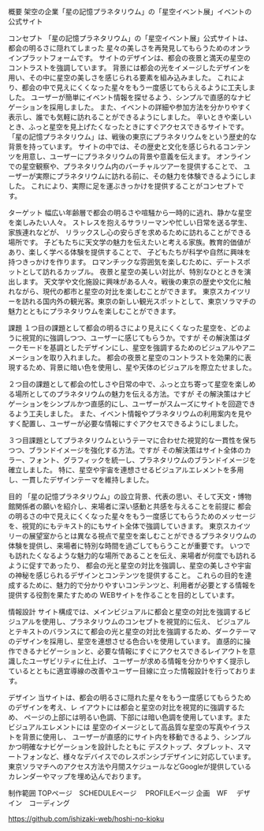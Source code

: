 概要
架空の企業「星の記憶プラネタリウム」の「星空イベント展」イベントの公式サイト
		
コンセプト
「星の記憶プラネタリウム」の「星空イベント展」公式サイトは、都会の明るさに隠れてしまった
星々の美しさを再発見してもらうためのオンラインプラットフォームです。
サイトのデザインは、都会の夜景と満天の星空のコントラストを強調しています。
背景には都会の光をイメージしたデザインを用い、その中に星空の美しさを感じられる要素を組み込みました。
これにより、都会の中で見えにくくなった星々をもう一度感じてもらえるように工夫しました。
ユーザーが簡単にイベント情報を探せるよう、シンプルで直感的なナビゲーションを採用しました。
また、イベントの詳細や参加方法を分かりやすく表示し、誰でも気軽に訪れることができるようにしました。
辛いときや楽しいとき、ふっと星空を見上げたくなったときにすぐアクセスできるサイトです。
「星の記憶プラネタリウム」は、戦後の東京にプラネタリウムをという歴史的な背景を持っています。
サイトの中では、その歴史と文化を感じられるコンテンツを用意し、ユーザーにプラネタリウムの背景や意義を伝えます。
オンラインでの星空観察や、プラネタリウム内のバーチャルツアーを提供することで、
ユーザーが実際にプラネタリウムに訪れる前に、その魅力を体験できるようにしました。
これにより、実際に足を運ぶきっかけを提供することがコンセプトです。
		
ターゲット
幅広い年齢層で都会の明るさや喧騒から一時的に逃れ、静かな星空を楽しみたい人々。
ストレスを抱えるサラリーマンや忙しい日常を送る学生、家族連れなどが、
リラックスし心の安らぎを求めるために訪れることができる場所です。
子どもたちに天文学の魅力を伝えたいと考える家族。教育的価値があり、楽しく学べる体験を提供することで、
子どもたちが科学や自然に興味を持つきっかけを作ります。
ロマンチックな雰囲気を楽しむために、デートスポットとして訪れるカップル。
夜景と星空の美しい対比が、特別なひとときを演出します。
天文学や文化施設に興味がある人々。戦後の東京の歴史や文化に触れながら、現代の都市と星空の対比を楽しむことができます。
東京スカイツリーを訪れる国内外の観光客。東京の新しい観光スポットとして、東京ソラマチの魅力とともにプラネタリウムを楽しむことができます。		

課題
１つ目の課題として都会の明るさにより見えにくくなった星空を、どのように視覚的に強調しつつ、ユーザーに感じてもらうか。ですが
その解決策はダークモードを基調としたデザインにし、星空を強調するためのビジュアルやアニメーションを取り入れました。
都会の夜景と星空のコントラストを効果的に表現するため、背景に暗い色を使用し、星や天体のビジュアルを際立たせました。


２つ目の課題として都会の忙しさや日常の中で、ふっと立ち寄って星空を楽しめる場所としてのプラネタリウムの魅力を伝える方法。ですが
その解決策はナビゲーションをシンプルかつ直感的にし、ユーザーがスムーズにサイトを回遊できるよう工夫しました。
また、イベント情報やプラネタリウムの利用案内を見やすく配置し、ユーザーが必要な情報にすぐアクセスできるようにしました。

３つ目課題としてプラネタリウムというテーマに合わせた視覚的な一貫性を保ちつつ、ブランドイメージを強化する方法。ですが
その解決策はサイト全体のカラー、フォント、グラフィックを統一し、プラネタリウムのブランドイメージを確立しました。
特に、星空や宇宙を連想させるビジュアルエレメントを多用し、一貫したデザインテーマを維持しました。

		
目的
「星の記憶プラネタリウム」の設立背景、代表の思い、そして天文・博物館関係者の願いを紹介し、来場者に深い感動と共感を与えることを前提に
都会の明るさの中で見えにくくなった星々をもう一度感じてもらうためのメッセージを、視覚的にもテキスト的にもサイト全体で強調していきます。
東京スカイツリーの展望室からとは異なる視点で星空を楽しむことができるプラネタリウムの体験を提供し、来場者に特別な時間を過ごしてもらうことが重要です。
いつでも訪れたくなるような魅力的な場所であることを伝え、来場者が何度でも訪れるように促すであったり、
都会の光と星空の対比を強調し、星空の美しさや宇宙の神秘を感じられるデザインとコンテンツを提供すること。
これらの目的を達成するために、魅力的で分かりやすいコンテンツと、利用者が必要とする情報を提供する役割を果たすための
WEBサイトを作ることを目的としています。

情報設計
サイト構成では、メインビジュアルに都会と星空の対比を強調するビジュアルを使用し、プラネタリウムのコンセプトを視覚的に伝え、
ビジュアルとテキストのバランスにて都会の光と星空の対比を強調するため、ダークテーマのデザインを採用し、星空を連想させる色合いを使用しています。
直感的に操作できるナビゲーションと、必要な情報にすぐにアクセスできるレイアウトを意識したユーザビリティに仕上げ、
ユーザーが求める情報を分かりやすく提示しているとともに適宜導線の改善やユーザー目線に立った情報設計を行っております。


デザイン
当サイトは、都会の明るさに隠れた星々をもう一度感じてもらうためのデザインを考え、レ
イアウトには都会と星空の対比を視覚的に強調するため、
ページの上部には明るい色調、下部には暗い色調を使用しています。またビジュアルエレメントには
星空のイメージとして高品質な星空の写真やイラストを背景に使用し、
ユーザーが直感的にサイト内を移動できるよう、シンプルかつ明確なナビゲーションを設計したともに
 デスクトップ、タブレット、スマートフォンなど、様々なデバイスでのレスポンシブデザインに対応しています。
東京ソラマチへのアクセス方法や月間スケジュールなどGoogleが提供しているカレンダーやマップを埋め込んでおります。



制作範囲
TOPページ　SCHEDULEページ 　PROFILEページ
企画　WF 　デザイン　コーディング

https://github.com/ishizaki-web/hoshi-no-kioku
